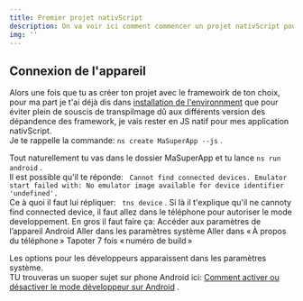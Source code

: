 ```yaml
---
title: Premier projet nativScript
description: On va voir ici comment commencer un projet nativScript pour android. On ne parlera que de la connexion à un véritable smartphone android. L'émulatuier fera l'objet d'un autre tutoriel.
img: ''
---
```

   
## Connexion de l'appareil   
   
Alors une fois que tu as créer ton projet avec le framewoirk de ton choix, pour ma part je t'ai déjà dis dans [installation de l'environnment](/blog/article/installation-environnement-ns) que pour éviter plein de souscis de transpilmage dû aux différents version des dépandence des framework, je vais rester en JS natif pour mes application nativScript.   
Je te rappelle la commande: ```ns create MaSuperApp --js``` .   
   
Tout naturellement tu vas dans le dossier MaSuperApp et tu lance ```ns run android``` .   
Il est possible qu'il te réponde: ``` Cannot find connected devices.
Emulator start failed with: No emulator image available for device identifier 'undefined'.```   
Ce à quoi il faut lui répliquer: ``` tns device``` . Si là il t'explique qu'il ne cannoty find connected device, il faut allez dans le téléphone pour autoriser le mode developpement. En gros il faut faire ça: 
    Accéder aux paramètres de l’appareil Android
    Aller dans les paramètres système
    Aller dans « À propos du téléphone »
    Tapoter 7 fois « numéro de build »   

Les options pour les développeurs apparaissent dans les paramètres système.   
TU trouveras un suoper sujet sur phone Android ici: [Comment activer ou désactiver le mode développeur sur Android](https://www.frandroid.com/comment-faire/tutoriaux/184906_comment-acceder-au-mode-developpeur-sur-android) .   



